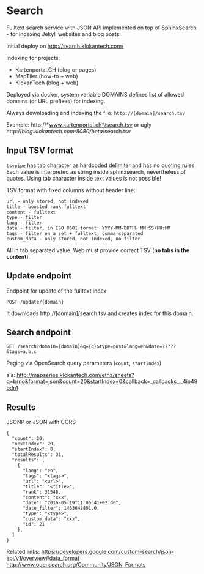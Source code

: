 # Search

Fulltext search service with JSON API implemented on top of SphinxSearch - for indexing Jekyll websites and blog posts.

Initial deploy on http://search.klokantech.com/

Indexing for projects: 
- Kartenportal.CH (blog or pages)
- MapTiler (how-to + web)
- KlokanTech (blog + web) 

Deployed via docker, system variable DOMAINS defines list of allowed domains (or URL prefixes) for indexing.

Always downloading and indexing the file:
`http://[domain]/search.tsv`


Example: http://*www.kartenportal.ch*/search.tsv or ugly http://*blog.klokantech.com:8080/beta*/search.tsv


## Input TSV format

`tsvpipe` has tab character as hardcoded delimiter and has no quoting rules.
Each value is interpreted as string inside sphinxsearch, nevertheless of quotes. Using tab character inside text values is not possible!

TSV format with fixed columns without header line:

```
url - only stored, not indexed
title - boosted rank fulltext
content - fulltext
type - filter
lang - filter
date - filter, in ISO 8601 format: YYYY-MM-DDTHH:MM:SS+HH:MM
tags - filter on a set + fulltext; comma-separated
custom_data - only stored, not indexed, no filter
```

All in tab separated value. Web must provide correct TSV (**no tabs in the content**).

## Update endpoint

Endpoint for update of the fulltext index:

```
POST /update/{domain}
```

It downloads http://[domain]/search.tsv and creates index for this domain.

## Search endpoint

```
GET /search?domain={domain}&q={q}&type=post&lang=en&date=?????&tags=a,b,c
```

Paging via OpenSearch query parameters (`count`, `startIndex`)

ala:
http://mapseries.klokantech.com/ethz/sheets?q=brno&format=json&count=20&startIndex=0&callback=_callbacks_._4io49bdn1

## Results

JSONP or JSON with CORS

```
{
  "count": 20,
  "nextIndex": 20,
  "startIndex": 0,
  "totalResults": 31,
  "results": [
    {
      "lang": "en",
      "tags": "<tags>",
      "url": "<url>",
      "title": "<title>",
      "rank": 31548,
      "content": "xxx",
      "date": "2016-05-19T11:06:41+02:00",
      "date_filter": 1463648801.0,
      "type": "<type>",
      "custom_data": "xxx",
      "id": 21
    },
  ]
}
```

Related links:
https://developers.google.com/custom-search/json-api/v1/overview#data_format
http://www.opensearch.org/Community/JSON_Formats
